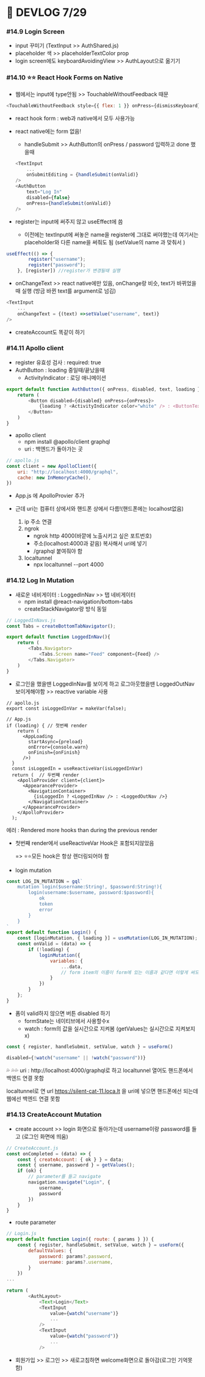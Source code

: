 # 🥝 DEVLOG 7/29



### #14.9 Login Screen

- input 꾸미기 (TextInput >> AuthShared.js)
- placeholder 색 >> placeholderTextColor prop
- login screen에도 keyboardAvoidingView >> AuthLayout으로 옮기기



### #14.10 ⭐⭐ React Hook Forms on Native

- 웹에서는 input에 type안됨 >> TouchableWithoutFeedback 때문

```js
<TouchableWithoutFeedback style={{ flex: 1 }} onPress={dismissKeyboard} disabled={Platform.OS === "web"}>
```

- react hook form : web과 native에서 모두 사용가능

- react native에는 form 없음!

  - handleSubmit >> AuthButton의 onPress / password 입력하고 done 했을때

  ```js
  <TextInput
      ...
      onSubmitEditing = {handleSubmit(onValid)}
  />
  <AuthButton
      text="Log In"
      disabled={false}
      onPress={handleSubmit(onValid)}
  />
  ```

  

- register는 input에 써주지 않고 useEffect에 씀
  - 이전에는 textInput에 써놓은 name을 register에 그대로 써야했는데 여기서는 placeholder와 다른 name을 써줘도 됨 (setValue의 name 과 맞춰서 )

```js
useEffect(() => {
        register("username");
        register("password");
    }, [register]) //register가 변경될때 실행
```



- onChangeText >> react native에만 있음, onChange랑 비슷, text가 바뀌었을때 실행 (방금 바뀐 text를 argument로 넘김)

```js
<TextInput
    ...
    onChangeText = {(text) =>setValue("username", text)}
/>
```



- createAccount도 똑같이 하기



### #14.11 Apollo client

- register 유효성 검사 : required: true
- AuthButton : loading 중일때/끝났을때
  - ActivityIndicator : 로딩 애니메이션

```js
export default function AuthButton({ onPress, disabled, text, loading }) {
    return (
        <Button disabled={disabled} onPress={onPress}>
            {loading ? <ActivityIndicator color="white" /> : <ButtonText>{text}</ButtonText>}
        </Button>
    )
}
```

- apollo client
  -  npm install @apollo/client graphql
  - uri : 백엔드가 돌아가는 곳 

```js
// apollo.js
const client = new ApolloClient({
    uri: "http://localhost:4000/graphql",
    cache: new InMemoryCache(),
})
```

- App.js 에 ApolloProvier 추가

- 근데 uri는 컴퓨터 상에서와 핸드폰 상에서 다름!(핸드폰에는 localhost없음)
  1. ip 주소 연결
  2. ngrok 
     - ngrok http 4000(바깥에 노출시키고 싶은 포트번호)
     - 주소(localhost:4000과 같음) 복사해서 uri에 넣기 
     - /graphql 붙여줘야 함
  3. localtunnel
     - npx localtunnel --port 4000



### #14.12 Log In Mutation

- 새로운 네비게이터 : LoggedInNav >> 탭 네비게이터
  - npm install @react-navigation/bottom-tabs
  - createStackNavigator랑 방식 동일

```js
// LoggedInNavs.js
const Tabs = createBottomTabNavigator();

export default function LoggedInNav(){
    return (
        <Tabs.Navigator>
            <Tabs.Screen name="Feed" component={Feed} />
        </Tabs.Navigator>
    )
}
```

- 로그인을 했을땐 LoggedInNav를 보이게 하고 로그아웃했을땐 LoggedOutNav 보이게해야함 >> reactive variable 사용

```JS
// apollo.js
export const isLoggedInVar = makeVar(false);

// App.js
if (loading) { // 첫번째 render
    return (
      <AppLoading
        startAsync={preload}
        onError={console.warn}
        onFinish={onFinish}
      />)
  }
  const isLoggedIn = useReactiveVar(isLoggedInVar)
  return (  // 두번째 render
    <ApolloProvider client={client}>
      <AppearanceProvider>
        <NavigationContainer>
          {isLoggedIn ? <LoggedInNav /> : <LoggedOutNav />}
        </NavigationContainer>
      </AppearanceProvider>
    </ApolloProvider>
  );
```

에러 : Rendered more hooks than during the previous render

- 첫번째 render에서 useReactiveVar Hook은 포함되지않았음

  => ⭐⭐모든 hook은 항상 렌더링되어야 함



- login mutation

```js
const LOG_IN_MUTATION = gql`
    mutation login($username:String!, $password:String!){
        login(username:$username, password:$password){
            ok
            token
            error
        }
    }
`
export default function Login() {
    const [loginMutation, { loading }] = useMutation(LOG_IN_MUTATION);
    const onValid = (data) => {
        if (!loading) {
            loginMutation({
                variables: {
                    ...data,
                    // form item의 이름이 form에 있는 이름과 같다면 이렇게 써도 됨
                }
            })
        }
    };
}
```

- 폼이 valid하지 않으면 버튼 disabled 하기
  - formState는 네이티브에서 사용할수x
  - watch : form의 값을 실시간으로 지켜봄 (getValues는 실시간으로 지켜보지x)

```js
const { register, handleSubmit, setValue, watch } = useForm()

disabled={!watch("username" || !watch("password"))}
```



💦 💦💦 uri : http://localhost:4000/graphql로 하고 localtunnel 열어도 핸드폰에서 백엔드 연결 못함

localtunnel로 연 url https://silent-cat-11.loca.lt 을 uri에 넣으면 핸드폰에선 되는데 웹에선 백엔드 연결 못함



### #14.13 CreateAccount Mutation

- create account >> login 화면으로 돌아가는데 username이랑 password를 들고 (로그인 화면에 띄움)

```js
// CreateAccount.js
const onCompleted = (data) => {
    const { createAccount: { ok } } = data;
    const { username, password } = getValues();
    if (ok) {
        // parameter를 들고 navigate
        navigation.navigate("Login", {
            username,
            password
        })
    }
}
```

- route parameter

```js
// Login.js
export default function Login({ route: { params } }) {
    const { register, handleSubmit, setValue, watch } = useForm({
        defaultValues: {
            password: params?.password,
            username: params?.username,
        }
    })
...
        
return (
        <AuthLayout>
            <Text>Login</Text>
            <TextInput
                value={watch("username")}
                ...
            />
            <TextInput
                value={watch("password")}
                ...
            />
```

- 회원가입 >> 로그인 >> 새로고침하면 welcome화면으로 돌아감(로그인 기억못함)